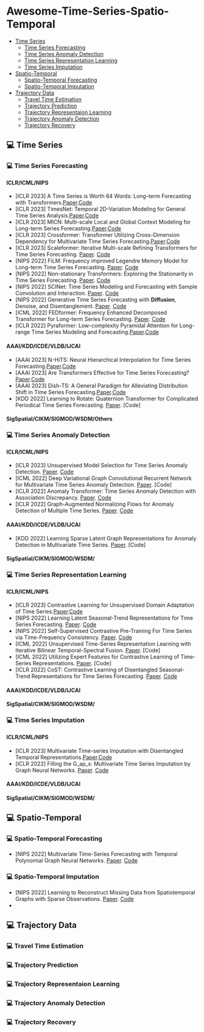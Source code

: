 # Awesome-Time-Series-Spatio-Temporal

- [Time Series](#time-series)
  - [Time Series Forecasting](#time-series-forecasting)
  - [Time Series Anomaly Detection](#time-series-anomaly-detection)
  - [Time Series Representation Learning](#time-series-representation-learning)
  - [Time Series Imputation](#time-series-imputation)
- [Spatio-Temporal](#spatio-temporal)
  - [Spatio-Temporal Forecasting](#spatio-temporal-forecasting)
  - [Spatio-Temporal Imputation](#spatio-temporal-imputation)
- [Trajectory Data](#trajectory-data)
  - [Travel Time Estimation](#travel-time-estimation)
  - [Trajectory Prediction](#trajectory-prediction)
  - [Trajectory Representaion Learning](#trajectory-representaion-learning)
  - [Trajectory Anomaly Detection](#trajectory-anomaly-detection)
  - [Trajectory Recovery](#trajectory-recovery)

## :computer: Time Series

### :computer: Time Series Forecasting

#### ICLR/ICML/NIPS

- [ICLR 2023] A Time Series is Worth 64 Words: Long-term Forecasting with Transformers.[Paper](https://openreview.net/pdf?id=Jbdc0vTOcol).[Code](https://github.com/yuqinie98/PatchTST)
- [ICLR 2023] TimesNet: Temporal 2D-Variation Modeling for General Time Series Analysis.[Paper](https://openreview.net/pdf?id=ju_Uqw384Oq).[Code](https://github.com/thuml/Time-Series-Library)
- [ICLR 2023] MICN: Multi-scale Local and Global Context Modeling for Long-term Series Forecasting.[Paper](https://openreview.net/pdf?id=zt53IDUR1U).[Code](https://github.com/wanghq21/MICN)
- [ICLR 2023] Crossformer: Transformer Utilizing Cross-Dimension Dependency for Multivariate Time Series Forecasting.[Paper](https://openreview.net/pdf?id=vSVLM2j9eie).[Code](https://github.com/Thinklab-SJTU/Crossformer)
- [ICLR 2023] Scaleformer: Iterative Multi-scale Refining Transformers for Time Series Forecasting. [Paper](https://openreview.net/pdf?id=sCrnllCtjoE). [Code](https://github.com/BorealisAI/scaleformer)
- [NIPS 2022] FiLM: Frequency improved Legendre Memory Model for Long-term Time Series Forecasting. [Paper](https://arxiv.org/abs/2205.08897). [Code](https://github.com/tianzhou2011/FiLM/)
- [NIPS 2022] Non-stationary Transformers: Exploring the Stationarity in Time Series Forecasting. [Paper](https://arxiv.org/abs/2205.14415). [Code](https://github.com/thuml/Nonstationary_Transformers)
- [NIPS 2022] SCINet: Time Series Modeling and Forecasting with Sample Convolution and Interaction. [Paper](https://arxiv.org/pdf/2106.09305.pdf). [Code](https://github.com/cure-lab/SCINet)
- [NIPS 2022] Generative Time Series Forecasting with **Diffusion**, Denoise, and Disentanglement. [Paper](https://arxiv.org/abs/2301.03028). [Code](https://github.com/PaddlePaddle/PaddleSpatial/tree/main/research/D3VAE)
- [ICML 2022] FEDformer: Frequency Enhanced Decomposed Transformer for Long-term Series Forecasting. [Paper](https://arxiv.org/abs/2201.12740). [Code](https://github.com/MAZiqing/FEDformer)
- [ICLR 2022] Pyraformer: Low-complexity Pyramidal Attention for Long-range Time Series Modeling and Forecasting.[Paper](https://openreview.net/pdf?id=0EXmFzUn5I).[Code](https://github.com/ant-research/Pyraformer)

#### AAAI/KDD/ICDE/VLDB/IJCAI

- [AAAI 2023] N-HiTS: Neural Hierarchical Interpolation for Time Series Forecasting.[Paper](https://arxiv.org/abs/2201.12886).[Code](https://github.com/Nixtla/neuralforecast)
- [AAAI 2023] Are Transformers Effective for Time Series Forecasting?[Paper](https://arxiv.org/abs/2205.13504).[Code](https://github.com/cure-lab/LTSF-Linear)
- [AAAI 2023] Dish-TS: A General Paradigm for Alleviating Distribution Shift in Time Series Forecasting.[Paper](https://arxiv.org/abs/2302.14829).[Code](https://github.com/weifantt/Dish-TS)
- [KDD 2022] Learning to Rotate: Quaternion Transformer for Complicated Periodical Time Series Forecasting. [Paper](https://dl.acm.org/doi/abs/10.1145/3534678.3539234). [Code]

#### SigSpatial/CIKM/SIGMOD/WSDM/Others

### :computer: Time Series Anomaly Detection

#### ICLR/ICML/NIPS

- [ICLR 2023] Unsupervised Model Selection for Time Series Anomaly Detection. [Paper](https://openreview.net/pdf?id=gOZ_pKANaPW). [Code](https://github.com/mononitogoswami/tsad-model-selection)
- [ICML 2022] Deep Variational Graph Convolutional Recurrent Network for Multivariate Time Series Anomaly Detection. [Paper](https://proceedings.mlr.press/v162/chen22x/chen22x.pdf). [Code]
- [ICLR 2022] Anomaly Transformer: Time Series Anomaly Detection with Association Discrepancy. [Paper](https://openreview.net/pdf?id=LzQQ89U1qm_). [Code](https://github.com/thuml/Anomaly-Transformer)
- [ICLR 2022] Graph-Augmented Normalizing Flows for Anomaly Detection of Multiple Time Series. [Paper](https://arxiv.org/pdf/2202.07857.pdf). [Code](https://github.com/EnyanDai/GANF)

#### AAAI/KDD/ICDE/VLDB/IJCAI

- [KDD 2022] Learning Sparse Latent Graph Representations for Anomaly Detection in Multivariate Time Series. [Paper](https://dl.acm.org/doi/abs/10.1145/3534678.3539117). [Code]

#### SigSpatial/CIKM/SIGMOD/WSDM/

### :computer: Time Series Representation Learning

#### ICLR/ICML/NIPS

- [ICLR 2023] Contrastive Learning for Unsupervised Domain Adaptation of Time Series.[Paper](https://openreview.net/pdf?id=xPkJYRsQGM).[Code](https://github.com/oezyurty/CLUDA)
- [NIPS 2022] Learning Latent Seasonal-Trend Representations for Time Series Forecasting. [Paper](https://openreview.net/forum?id=C9yUwd72yy). [Code](https://github.com/zhycs/LaST)
- [NIPS 2022] Self-Supervised Contrastive Pre-Training For Time Series via Time-Frequency Consistency. [Paper](https://arxiv.org/abs/2206.08496). [Code](https://github.com/mims-harvard/TFC-pretraining)
- [ICML 2022] Unsupervised Time-Series Representation Learning with Iterative Bilinear Temporal-Spectral Fusion. [Paper](https://arxiv.org/abs/2202.04770). [Code]
- [ICML 2022] Utilizing Expert Features for Contrastive Learning of Time-Series Representations. [Paper](https://arxiv.org/abs/2206.11517). [Code]
- [ICLR 2022] CoST: Contrastive Learning of Disentangled Seasonal-Trend Representations for Time Series Forecasting. [Paper](https://openreview.net/pdf?id=PilZY3omXV2). [Code](https://github.com/salesforce/CoST)

#### AAAI/KDD/ICDE/VLDB/IJCAI

#### SigSpatial/CIKM/SIGMOD/WSDM/

### :computer: Time Series Imputation

#### ICLR/ICML/NIPS

- [ICLR 2023] Multivariate Time-series Imputation with Disentangled Temporal Representations.[Paper](https://openreview.net/pdf?id=rdjeCNUS6TG).[Code](https://github.com/liuwj2000/TIDER)
- [ICLR 2022] Filling the G_ap_s: Multivariate Time Series Imputation by Graph Neural Networks. [Paper](https://arxiv.org/pdf/2108.00298.pdf). [Code](https://github.com/Graph-Machine-Learning-Group/grin)

#### AAAI/KDD/ICDE/VLDB/IJCAI

#### SigSpatial/CIKM/SIGMOD/WSDM/

## :computer: Spatio-Temporal

### :computer: Spatio-Temporal Forecasting

- [NIPS 2022] Multivariate Time-Series Forecasting with Temporal Polynomial Graph Neural Networks. [Paper](https://papers.nips.cc/paper_files/paper/2022/hash/7b102c908e9404dd040599c65db4ce3e-Abstract-Conference.html). [Code](https://github.com/zyplanet/TPGNN)

### :computer: Spatio-Temporal Imputation

- [NIPS 2022] Learning to Reconstruct Missing Data from Spatiotemporal Graphs with Sparse Observations. [Paper](https://arxiv.org/abs/2205.13479). [Code](https://github.com/Graph-Machine-Learning-Group/spin)
- 

## :computer: Trajectory Data

### :computer: Travel Time Estimation

### :computer: Trajectory Prediction

### :computer: Trajectory Representaion Learning

### :computer: Trajectory Anomaly Detection

### :computer: Trajectory Recovery
